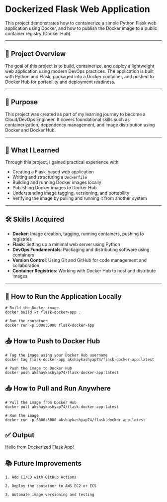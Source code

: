 # Dockerized Flask Web Application

This project demonstrates how to containerize a simple Python Flask web application using Docker, and how to publish the Docker image to a public container registry (Docker Hub).

---

## 🚀 Project Overview

The goal of this project is to build, containerize, and deploy a lightweight web application using modern DevOps practices. The application is built with Python and Flask, packaged into a Docker container, and pushed to Docker Hub for portability and deployment readiness.

---

## 🎯 Purpose

This project was created as part of my learning journey to become a Cloud/DevOps Engineer. It covers foundational skills such as containerization, dependency management, and image distribution using Docker and Docker Hub.

---

## 🧠 What I Learned

Through this project, I gained practical experience with:

- Creating a Flask-based web application
- Writing and structuring a `Dockerfile`
- Building and running Docker images locally
- Publishing Docker images to Docker Hub
- Understanding image tagging, versioning, and portability
- Verifying the image by pulling and running it from another system

---

## 🛠️ Skills I Acquired

- **Docker**: Image creation, tagging, running containers, pushing to registries  
- **Flask**: Setting up a minimal web server using Python  
- **DevOps Fundamentals**: Packaging and distributing software using containers  
- **Version Control**: Using Git and GitHub for code management and collaboration  
- **Container Registries**: Working with Docker Hub to host and distribute images  

---

## 🧪 How to Run the Application Locally

```
# Build the Docker image
docker build -t flask-docker-app .

# Run the container
docker run -p 5000:5000 flask-docker-app

```

## 📤 How to Push to Docker Hub

```
# Tag the image using your Docker Hub username
docker tag flask-docker-app akshaykashyap74/flask-docker-app:latest

# Push the image to Docker Hub
docker push akshaykashyap74/flask-docker-app:latest

```

## 📥 How to Pull and Run Anywhere

```
# Pull the image from Docker Hub
docker pull akshaykashyap74/flask-docker-app:latest

# Run the image
docker run -p 5000:5000 akshaykashyap74/flask-docker-app:latest

```
## ✅ Output

Hello from Dockerized Flask App!

## 📚 Future Improvements

    1. Add CI/CD with GitHub Actions

    2. Deploy the container to AWS EC2 or ECS

    3. Automate image versioning and testing
